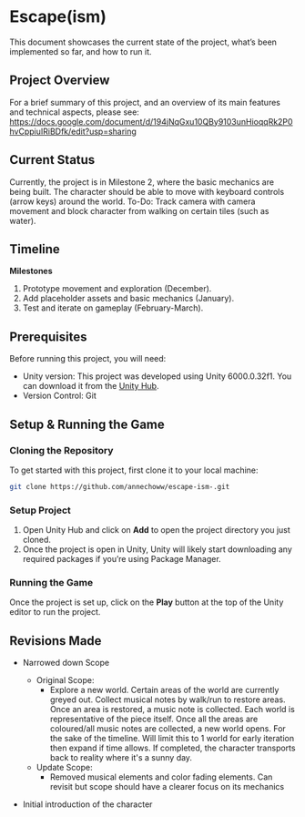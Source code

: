 # Escape(ism)

This document showcases the current state of the project, what’s been implemented so far, and how to run it.

## Project Overview
For a brief summary of this project, and an overview of its main features and technical aspects, please see: 
https://docs.google.com/document/d/194jNqGxu10QBy9103unHioqqRk2P0hvCppiuIRiBDfk/edit?usp=sharing 

## Current Status
Currently, the project is in Milestone 2, where the basic mechanics are being built. The character should be able to move with keyboard controls (arrow keys) around the world. To-Do: Track camera with camera movement and block character from walking on certain tiles (such as water).

## Timeline
**Milestones**
1. Prototype movement and exploration (December).
2. Add placeholder assets and basic mechanics (January).
3. Test and iterate on gameplay (February-March).

## Prerequisites
Before running this project, you will need:
- Unity version: This project was developed using Unity 6000.0.32f1. You can download it from the [Unity Hub](https://unity3d.com/get-unity/download).
- Version Control: Git

## Setup & Running the Game
### Cloning the Repository
To get started with this project, first clone it to your local machine:

```bash
git clone https://github.com/annechoww/escape-ism-.git
```
### Setup Project
1. Open Unity Hub and click on **Add** to open the project directory you just cloned.
2. Once the project is open in Unity, Unity will likely start downloading any required packages if you’re using Package Manager.

### Running the Game
Once the project is set up, click on the **Play** button at the top of the Unity editor to run the project.

## Revisions Made
- Narrowed down Scope
  - Original Scope: 
    - Explore a new world. Certain areas of the world are currently greyed out. Collect musical notes by walk/run to restore areas. Once an area is restored, a music note is collected. Each world is representative of the piece itself. Once all the areas are coloured/all music notes are collected, a new world opens. 
For the sake of the timeline. Will limit this to 1 world for early iteration then expand if time allows. If completed, the character transports back to reality where it's a sunny day.
  - Update Scope:
    - Removed musical elements and color fading elements. Can revisit but scope should have a clearer focus on its mechanics  

- Initial introduction of the character
